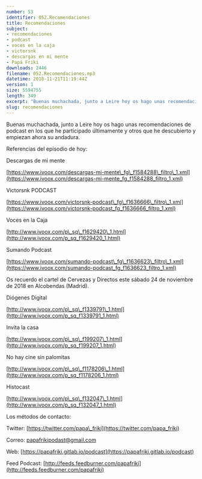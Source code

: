 ```yaml
---
number: 53
identifier: 052.Recomendaciones
title: Recomendaciones
subject:
- recomendaciones
- podcast
- voces en la caja
- victorsnk
- descargas en mi mente
- Papá Friki
downloads: 2446
filename: 052.Recomendaciones.mp3
datetime: 2018-11-21T11:19:44Z
version: 1
size: 5594755
length: 349
excerpt: "Buenas muchachada, junto a Leire hoy os hago unas recomendaciones de podcast en los que he participado últimamente y otros que he descubierto y empiezan ahora su andadura.\n\nReferencias del episodio de hoy:  \n\nDescargas de mi mente\n\n[https://www.ivoox.com/descargas-mi-mente\\_fg\\_f1584288\\_filtro\\_1.xml](https://www.ivoox.com/descargas-mi-mente_fg_f1584288_filtro_1.xml)  \n\nVictorsnk PODCAST  \n\n[https://www.ivoox.com/victorsnk-podcast\\_fg\\_f1636666\\_filtro\\_1.xml](https://www.ivoox.com/victorsnk-podcast_fg_f1636666_filtro_1.xml)\n\nVoces en la Caja  \n\n[http://www.ivoox.com/p\\_sq\\_f1629420\\_1.html](http://www.ivoox.com/p_sq_f1629420_1.html)  \n\nSumando Podcast  \n\n[https://www.ivoox.com/sumando-podcast\\_fg\\_f1636623\\_filtro\\_1.xml](https://www.ivoox.com/sumando-podcast_fg_f163662"
slug: recomendaciones
---
```

Buenas muchachada, junto a Leire hoy os hago unas recomendaciones de podcast en los que he participado últimamente y otros que he descubierto y empiezan ahora su andadura.

Referencias del episodio de hoy:

Descargas de mi mente

[https://www.ivoox.com/descargas-mi-mente\_fg\_f1584288\_filtro\_1.xml](https://www.ivoox.com/descargas-mi-mente_fg_f1584288_filtro_1.xml)

Victorsnk PODCAST

[https://www.ivoox.com/victorsnk-podcast\_fg\_f1636666\_filtro\_1.xml](https://www.ivoox.com/victorsnk-podcast_fg_f1636666_filtro_1.xml)

Voces en la Caja

[http://www.ivoox.com/p\_sq\_f1629420\_1.html](http://www.ivoox.com/p_sq_f1629420_1.html)

Sumando Podcast

[https://www.ivoox.com/sumando-podcast\_fg\_f1636623\_filtro\_1.xml](https://www.ivoox.com/sumando-podcast_fg_f1636623_filtro_1.xml)

Os recuerdo el cartel de Cervezas y Directos este sábado 24 de noviembre de 2018 en Alcobendas (Madrid).

Diógenes Digital

[http://www.ivoox.com/p\_sq\_f1339791\_1.html](http://www.ivoox.com/p_sq_f1339791_1.html)

Invita la casa

[http://www.ivoox.com/p\_sq\_f199207\_1.html](http://www.ivoox.com/p_sq_f199207_1.html)

No hay cine sin palomitas

[http://www.ivoox.com/p\_sq\_f1178206\_1.html](http://www.ivoox.com/p_sq_f1178206_1.html)

Histocast

[http://www.ivoox.com/p\_sq\_f132047\_1.html](http://www.ivoox.com/p_sq_f132047_1.html)

Los métodos de contacto:

Twitter: [https://twitter.com/papa\_friki](https://twitter.com/papa_friki)

Correo: [papafrikipodast@gmail.com](https://archive.org/details/papafrikipodast@gmail.com)

Web: [https://papafriki.gitlab.io/podcast](https://papafriki.gitlab.io/podcast)

Feed Podcast: [http://feeds.feedburner.com/papafriki](http://feeds.feedburner.com/papafriki)